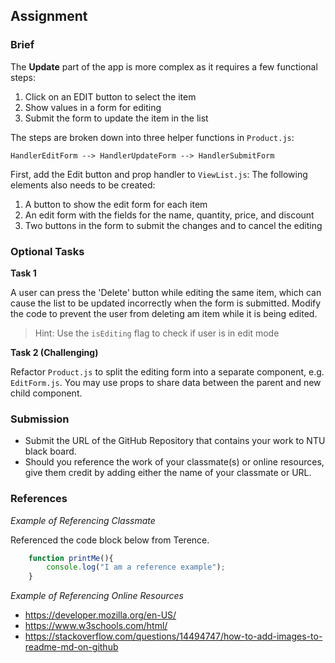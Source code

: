 ## Assignment

### Brief

The **Update** part of the app is more complex as it requires a few functional steps:

1. Click on an EDIT button to select the item
2. Show values in a form for editing
3. Submit the form to update the item in the list

The steps are broken down into three helper functions in `Product.js`:

`HandlerEditForm --> HandlerUpdateForm --> HandlerSubmitForm`

First, add the Edit button and prop handler to `ViewList.js`:
The following elements also needs to be created:
1. A button to show the edit form for each item
2. An edit form with the fields for the name, quantity, price, and discount
3. Two buttons in the form to submit the changes and to cancel the editing

### Optional Tasks

**Task 1**

A user can press the 'Delete' button while editing the same item, which can cause the list to be updated incorrectly when the form is submitted. Modify the code to prevent the user from deleting am item while it is being edited.

> Hint: Use the `isEditing` flag to check if user is in edit mode

**Task 2 (Challenging)**

Refactor `Product.js` to split the editing form into a separate component, e.g. `EditForm.js`. You may use props to share data between the parent and new child component. 


### Submission 

- Submit the URL of the GitHub Repository that contains your work to NTU black board.
- Should you reference the work of your classmate(s) or online resources, give them credit by adding either the name of your classmate or URL. 

### References

_Example of Referencing Classmate_

Referenced the code block below from Terence.
```js
    function printMe(){
        console.log("I am a reference example");
    }
```

_Example of Referencing Online Resources_

- https://developer.mozilla.org/en-US/
- https://www.w3schools.com/html/
- https://stackoverflow.com/questions/14494747/how-to-add-images-to-readme-md-on-github

